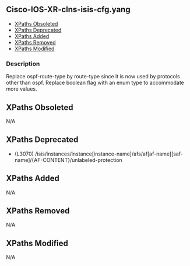 ## Cisco-IOS-XR-clns-isis-cfg.yang

- [XPaths Obsoleted](#xpaths-obsoleted)
- [XPaths Deprecated](#xpaths-deprecated)
- [XPaths Added](#xpaths-added)
- [XPaths Removed](#xpaths-removed)
- [XPaths Modified](#xpaths-modified)

### Description

Replace ospf-route-type by route-type since it is now used by protocols other than ospf. Replace boolean flag with an enum type to accommodate more values.

## XPaths Obsoleted

N/A

## XPaths Deprecated

- (L3070)	/isis/instances/instance[instance-name]/afs/af[af-name][saf-name]/{AF-CONTENT}/unlabeled-protection

## XPaths Added

N/A

## XPaths Removed

N/A

## XPaths Modified

N/A

